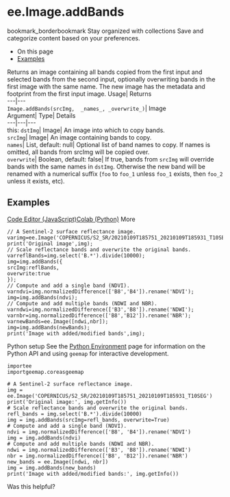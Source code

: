  
#  ee.Image.addBands
bookmark_borderbookmark Stay organized with collections  Save and categorize content based on your preferences.
  * On this page
  * [Examples](https://developers.google.com/earth-engine/apidocs/ee-image-addbands#examples)


Returns an image containing all bands copied from the first input and selected bands from the second input, optionally overwriting bands in the first image with the same name. The new image has the metadata and footprint from the first input image. 
Usage| Returns  
---|---  
`Image.addBands(srcImg,  _names_, _overwrite_)`| Image  
Argument| Type| Details  
---|---|---  
this: `dstImg`| Image| An image into which to copy bands.  
`srcImg`| Image| An image containing bands to copy.  
`names`| List, default: null| Optional list of band names to copy. If names is omitted, all bands from srcImg will be copied over.  
`overwrite`| Boolean, default: false| If true, bands from `srcImg` will override bands with the same names in `dstImg`. Otherwise the new band will be renamed with a numerical suffix (`foo` to `foo_1` unless `foo_1` exists, then `foo_2` unless it exists, etc).  
## Examples
[Code Editor (JavaScript)](https://developers.google.com/earth-engine/apidocs/ee-image-addbands#code-editor-javascript-sample)[Colab (Python)](https://developers.google.com/earth-engine/apidocs/ee-image-addbands#colab-python-sample) More
```
// A Sentinel-2 surface reflectance image.
varimg=ee.Image('COPERNICUS/S2_SR/20210109T185751_20210109T185931_T10SEG');
print('Original image',img);
// Scale reflectance bands and overwrite the original bands.
varreflBands=img.select('B.*').divide(10000);
img=img.addBands({
srcImg:reflBands,
overwrite:true
});
// Compute and add a single band (NDVI).
varndvi=img.normalizedDifference(['B8','B4']).rename('NDVI');
img=img.addBands(ndvi);
// Compute and add multiple bands (NDWI and NBR).
varndwi=img.normalizedDifference(['B3','B8']).rename('NDWI');
varnbr=img.normalizedDifference(['B8','B12']).rename('NBR');
varnewBands=ee.Image([ndwi,nbr]);
img=img.addBands(newBands);
print('Image with added/modified bands',img);
```
Python setup
See the [ Python Environment](https://developers.google.com/earth-engine/guides/python_install) page for information on the Python API and using `geemap` for interactive development.
```
importee
importgeemap.coreasgeemap
```
```
# A Sentinel-2 surface reflectance image.
img = ee.Image('COPERNICUS/S2_SR/20210109T185751_20210109T185931_T10SEG')
print('Original image:', img.getInfo())
# Scale reflectance bands and overwrite the original bands.
refl_bands = img.select('B.*').divide(10000)
img = img.addBands(srcImg=refl_bands, overwrite=True)
# Compute and add a single band (NDVI).
ndvi = img.normalizedDifference(['B8', 'B4']).rename('NDVI')
img = img.addBands(ndvi)
# Compute and add multiple bands (NDWI and NBR).
ndwi = img.normalizedDifference(['B3', 'B8']).rename('NDWI')
nbr = img.normalizedDifference(['B8', 'B12']).rename('NBR')
new_bands = ee.Image([ndwi, nbr])
img = img.addBands(new_bands)
print('Image with added/modified bands:', img.getInfo())
```

Was this helpful?

